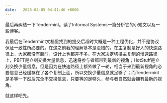 ```yaml
---
date:   2025-04-05 04:41:46 +0000
---
```


最后再纠结一下Tendermint。读了Informal Systems一篇分析它的小短文以及一些博客。

我最后在Tendermint文档里找到的提交后超时大概是一种工程优化，并不是协议保证一致性所必要的。在这之前我的理解基本是没错的。在主复制是好人的快速路径上，大家都没有超时，设计上也都差不多。在大家决定切换主复制的慢速路径上，PBFT是立刻交换大量信息，迅速将参与者都带到最新的视角；HotStuff是立刻交换少量信息，但是因为在快速路径上额外做了一轮，相当于来到最新视角的必要信息已经缓存在了各个复制上面，所以交换少量信息就足够了；而Tendermint是多等一下然后完全不交换信息，只要等的足够久，参与者自然就会拥有最新的视角。

就这样吧先。
